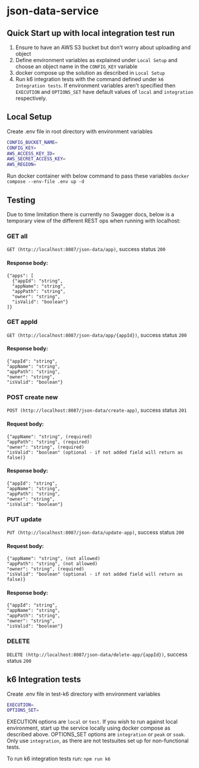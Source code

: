 # json-data-service

## Quick Start up with local integration test run

1) Ensure to have an AWS S3 bucket but don't worry about uploading and object
2) Define environment variables as explained under `Local Setup` and choose an object name in the `CONFIG_KEY` variable
3) docker compose up the solution as described in `Local Setup`
4) Run k6 integration tests with the command defined under `k6 Integration tests`. If environment variables aren't specified then `EXECUTION` and `OPTIONS_SET` have default values of `local` and `integration` respectively. 

## Local Setup

Create .env file in root directory with environment variables

```bash
CONFIG_BUCKET_NAME=
CONFIG_KEY=
AWS_ACCESS_KEY_ID=
AWS_SECRET_ACCESS_KEY=
AWS_REGION=
```

Run docker container with below command to pass these variables
`docker compose --env-file .env up -d`

## Testing

Due to time limitation there is currently no Swagger docs, below is a temporary view of the different REST ops when running with localhost:

### GET all
`GET (http://localhost:8087/json-data/app)`, success status `200`

#### Response body:

```
{"apps": [
  {"appId": "string",
  "appName": "string",
  "appPath": "string",
  "owner": "string",
  "isValid": "boolean"}
]}
```

### GET appId
`GET (http://localhost:8087/json-data/app/{appId})`, success status `200`

#### Response body:

```
{"appId": "string",
"appName": "string",
"appPath": "string",
"owner": "string",
"isValid": "boolean"}
```

### POST create new
`POST (http://localhost:8087/json-data/create-app)`, success status `201`

#### Request body:

```
{"appName": "string", (required)
"appPath": "string", (required)
"owner": "string", (required)
"isValid": "boolean" (optional - if not added field will return as false)}
```

#### Response body:

```
{"appId": "string",
"appName": "string",
"appPath": "string",
"owner": "string",
"isValid": "boolean"}
```

### PUT update
`PUT (http://localhost:8087/json-data/update-app)`, success status `200`

#### Request body:

```
{"appName": "string", (not allowed)
"appPath": "string", (not allowed)
"owner": "string", (required)
"isValid": "boolean" (optional - if not added field will return as false)}
```

#### Response body:

```
{"appId": "string",
"appName": "string",
"appPath": "string",
"owner": "string",
"isValid": "boolean"}
```

### DELETE
`DELETE (http://localhost:8087/json-data/delete-app/{appId})`, success status `200`

## k6 Integration tests

Create .env file in test-k6 directory with environment variables

```bash
EXECUTION=
OPTIONS_SET=
```

EXECUTION options are `local` or `test`. If you wish to run against local environment, start up the service locally using docker compose as described above.
OPTIONS_SET options are `integration` or `peak` or `soak`. Only use `integration`, as there are not testsuites set up for non-functional tests.

To run k6 integration tests run:
`npm run k6`
